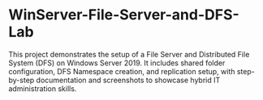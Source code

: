 # WinServer-File-Server-and-DFS-Lab
This project demonstrates the setup of a File Server and Distributed File System (DFS) on Windows Server 2019. It includes shared folder configuration, DFS Namespace creation, and replication setup, with step-by-step documentation and screenshots to showcase hybrid IT administration skills.
